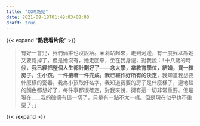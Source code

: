 ```yaml
---
title: "以終為始"
date: 2021-09-18T01:49:03+08:00
draft: true
---
```


{{< expand "**點我看片段**" >}}

> 有好一會兒，我們倆誰也沒說話。茉莉站起來，走到河邊，有一度我以為她又要跑掉了，但是她沒有，她走回來，坐在我身邊，對我說：「十八歲的時候，**我已經把整個人生都計劃好了——念大學，拿教育學位，結婚，買一棟房子，生小孩，一件接著一件完成。我已經作好所有的決定**，我知道我想要什麼樣的瓷器，我為小孩取好名字，我知道我要的房子是什麼樣子，連地毯的顏色都想好了，每件事都很確定，對我來說，擁有這一切非常重要。但是現在……我的確擁有這一切了，只是有一點不太一樣。但是現在似乎也不重要了。」

 {{< /expand >}}